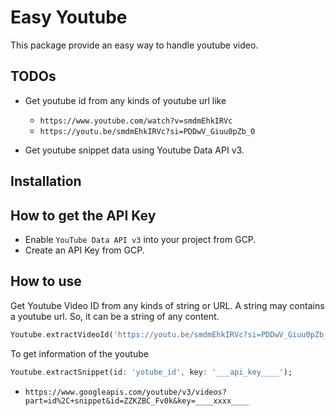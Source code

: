 # Easy Youtube

This package provide an easy way to handle youtube video.



## TODOs


- Get youtube id from any kinds of youtube url like
  - `https://www.youtube.com/watch?v=smdmEhkIRVc`
  - `https://youtu.be/smdmEhkIRVc?si=PDDwV_Giuu0pZb_0`


- Get youtube snippet data using Youtube Data API v3.



## Installation


## How to get the API Key

- Enable `YouTube Data API v3` into your project from GCP.
- Create an API Key from GCP.

## How to use


Get Youtube Video ID from any kinds of string or URL. A string may contains a youtube url. So, it can be a string of any content.

```dart
Youtube.extractVideoId('https://youtu.be/smdmEhkIRVc?si=PDDwV_Giuu0pZb_0'); // returns 'smdmEhkIRVc'
```


To get information of the youtube
```dart
Youtube.extractSnippet(id: 'yotube_id', key: '___api_key____');
```

- `https://www.googleapis.com/youtube/v3/videos?part=id%2C+snippet&id=ZZKZBC_Fv0k&key=____xxxx____`



